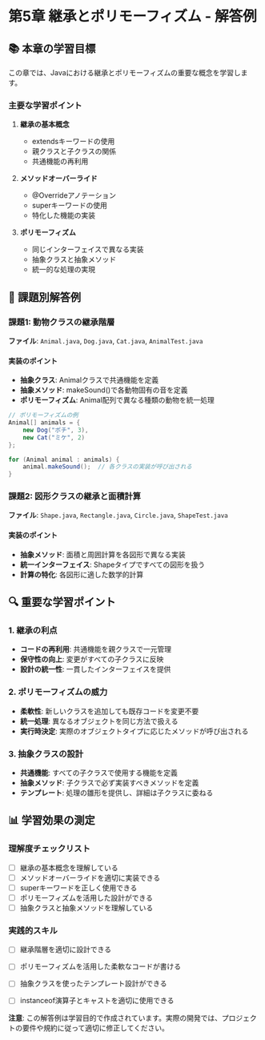 # 第5章 継承とポリモーフィズム - 解答例

## 📚 本章の学習目標

この章では、Javaにおける継承とポリモーフィズムの重要な概念を学習します。

### 主要な学習ポイント
1. **継承の基本概念**
   - extendsキーワードの使用
   - 親クラスと子クラスの関係
   - 共通機能の再利用

2. **メソッドオーバーライド**
   - @Overrideアノテーション
   - superキーワードの使用
   - 特化した機能の実装

3. **ポリモーフィズム**
   - 同じインターフェイスで異なる実装
   - 抽象クラスと抽象メソッド
   - 統一的な処理の実現

## 📝 課題別解答例

### 課題1: 動物クラスの継承階層
**ファイル**: `Animal.java`, `Dog.java`, `Cat.java`, `AnimalTest.java`

#### 実装のポイント
- **抽象クラス**: Animalクラスで共通機能を定義
- **抽象メソッド**: makeSound()で各動物固有の音を定義
- **ポリモーフィズム**: Animal配列で異なる種類の動物を統一処理

```java
// ポリモーフィズムの例
Animal[] animals = {
    new Dog("ポチ", 3),
    new Cat("ミケ", 2)
};

for (Animal animal : animals) {
    animal.makeSound();  // 各クラスの実装が呼び出される
}
```

### 課題2: 図形クラスの継承と面積計算
**ファイル**: `Shape.java`, `Rectangle.java`, `Circle.java`, `ShapeTest.java`

#### 実装のポイント
- **抽象メソッド**: 面積と周囲計算を各図形で異なる実装
- **統一インターフェイス**: Shapeタイプですべての図形を扱う
- **計算の特化**: 各図形に適した数学的計算

## 🔍 重要な学習ポイント

### 1. 継承の利点
- **コードの再利用**: 共通機能を親クラスで一元管理
- **保守性の向上**: 変更がすべての子クラスに反映
- **設計の統一性**: 一貫したインターフェイスを提供

### 2. ポリモーフィズムの威力
- **柔軟性**: 新しいクラスを追加しても既存コードを変更不要
- **統一処理**: 異なるオブジェクトを同じ方法で扱える
- **実行時決定**: 実際のオブジェクトタイプに応じたメソッドが呼び出される

### 3. 抽象クラスの設計
- **共通機能**: すべての子クラスで使用する機能を定義
- **抽象メソッド**: 子クラスで必ず実装すべきメソッドを定義
- **テンプレート**: 処理の雛形を提供し、詳細は子クラスに委ねる

## 📊 学習効果の測定

### 理解度チェックリスト
- [ ] 継承の基本概念を理解している
- [ ] メソッドオーバーライドを適切に実装できる
- [ ] superキーワードを正しく使用できる
- [ ] ポリモーフィズムを活用した設計ができる
- [ ] 抽象クラスと抽象メソッドを理解している

### 実践的スキル
- [ ] 継承階層を適切に設計できる
- [ ] ポリモーフィズムを活用した柔軟なコードが書ける
- [ ] 抽象クラスを使ったテンプレート設計ができる
- [ ] instanceof演算子とキャストを適切に使用できる



**注意**: この解答例は学習目的で作成されています。実際の開発では、プロジェクトの要件や規約に従って適切に修正してください。